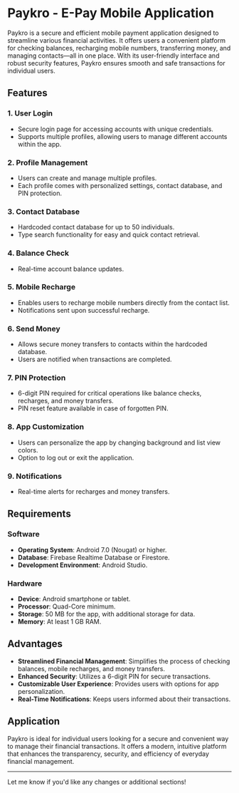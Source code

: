 # Paykro - E-Pay Mobile Application

Paykro is a secure and efficient mobile payment application designed to streamline various financial activities. It offers users a convenient platform for checking balances, recharging mobile numbers, transferring money, and managing contacts—all in one place. With its user-friendly interface and robust security features, Paykro ensures smooth and safe transactions for individual users.

## Features

### 1. **User Login**
   - Secure login page for accessing accounts with unique credentials.
   - Supports multiple profiles, allowing users to manage different accounts within the app.

### 2. **Profile Management**
   - Users can create and manage multiple profiles.
   - Each profile comes with personalized settings, contact database, and PIN protection.

### 3. **Contact Database**
   - Hardcoded contact database for up to 50 individuals.
   - Type search functionality for easy and quick contact retrieval.

### 4. **Balance Check**
   - Real-time account balance updates.

### 5. **Mobile Recharge**
   - Enables users to recharge mobile numbers directly from the contact list.
   - Notifications sent upon successful recharge.

### 6. **Send Money**
   - Allows secure money transfers to contacts within the hardcoded database.
   - Users are notified when transactions are completed.

### 7. **PIN Protection**
   - 6-digit PIN required for critical operations like balance checks, recharges, and money transfers.
   - PIN reset feature available in case of forgotten PIN.

### 8. **App Customization**
   - Users can personalize the app by changing background and list view colors.
   - Option to log out or exit the application.

### 9. **Notifications**
   - Real-time alerts for recharges and money transfers.

## Requirements

### Software
   - **Operating System**: Android 7.0 (Nougat) or higher.
   - **Database**: Firebase Realtime Database or Firestore.
   - **Development Environment**: Android Studio.

### Hardware
   - **Device**: Android smartphone or tablet.
   - **Processor**: Quad-Core minimum.
   - **Storage**: 50 MB for the app, with additional storage for data.
   - **Memory**: At least 1 GB RAM.

## Advantages
- **Streamlined Financial Management**: Simplifies the process of checking balances, mobile recharges, and money transfers.
- **Enhanced Security**: Utilizes a 6-digit PIN for secure transactions.
- **Customizable User Experience**: Provides users with options for app personalization.
- **Real-Time Notifications**: Keeps users informed about their transactions.

## Application
Paykro is ideal for individual users looking for a secure and convenient way to manage their financial transactions. It offers a modern, intuitive platform that enhances the transparency, security, and efficiency of everyday financial management.

---

Let me know if you'd like any changes or additional sections!
